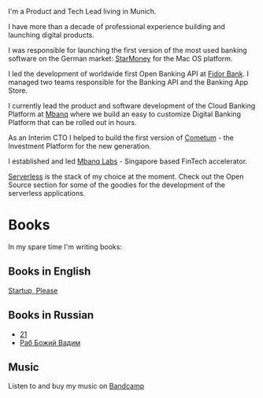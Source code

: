 I'm a <span class="important">Product and Tech Lead</span> living in Munich.

I have more than a decade of professional experience building and launching digital products.

I was responsible for launching the first version of the most used banking software on the German market: <a href="https://apps.apple.com/de/app/starmoney-financemanagement/id1237596145" target="_blank">StarMoney</a> for the Mac OS platform.

I <span class="important">led the development of worldwide first Open Banking API</span> at <a href="https://www.fidor.com/solutions/developer" target="_blank">Fidor Bank</a>. I managed two teams responsible for the Banking API and the Banking App Store.

I currently <span class="important">lead the product and software development</span> of the Cloud Banking Platform at <a href="https://mbanq.com/cloud" target="_blank">Mbanq</a> where we build an easy to customize Digital Banking Platform that can be rolled out in hours.

As an Interim CTO I helped to build the first version of <a href="https://www.cometum.com" target="_blank">Cometum</a> - the Investment Platform for the new generation.

I established and led <a href="https://labs.mbanq.io" target="_blank">Mbanq Labs</a> - Singapore based FinTech accelerator.

<span class="important"><a href="https://www.serverless.com/" target="_blank">Serverless</a> is the stack of my choice</span> at the moment. Check out the <span class="important">Open Source</span> section for some of the goodies for the development of the serverless applications.

# Books
In my spare time I'm writing books:

## Books in English
<a href="https://www.amazon.com/dp/B0BWFK212S" target="_blank">Startup, Please</a>

## Books in Russian
- <a href="https://www.litres.ru/book/igor-kostuchenok/21-68646710/" target="_blank">21</a>
- <a href="https://www.litres.ru/book/igor-kostuchenok/rab-bozhiy-vadim-69408304/" target="_blank">Раб Божий Вадим</a>

## Music
Listen to and buy my music on <a href="https://maisonkikemusic.bandcamp.com/" target="_blank">Bandcamp</a>

